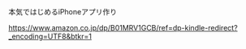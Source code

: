 本気ではじめるiPhoneアプリ作り

https://www.amazon.co.jp/dp/B01MRV1GCB/ref=dp-kindle-redirect?_encoding=UTF8&btkr=1
